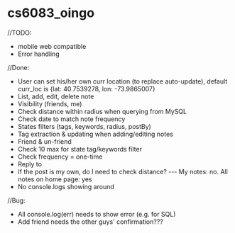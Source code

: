 # cs6083_oingo


//TODO:
* mobile web compatible
* Error handling


//Done:
* User can set his/her own curr location (to replace auto-update), default curr_loc is {lat: 40.7539278, lon: -73.9865007}
* List, add, edit, delete note
* Visibility (friends, me)
* Check distance within radius when querying from MySQL
* Check date to match note frequency
* States filters (tags, keywords, radius, postBy)
* Tag extraction & updating when adding/editing notes
* Friend & un-friend
* Check 10 max for state tag/keywords filter
* Check frequency = one-time
* Reply to
* If the post is my own, do I need to check distance? --- My notes: no. All notes on home page: yes
* No console.logs showing around

//Bug:
* All console.log(err) needs to show error (e.g. for SQL)
* Add friend needs the other guys' confirmation???
